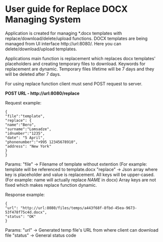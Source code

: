 # User guide for Replace DOCX Managing System

Application is created for managing *.docx templates with replace/download/delete/upload functions.
DOCX templates are being managed from UI interface http://url:8080/. Here you can delete/download/upload templates.

Applications main function is replacement which replaces docx templates' placeholders and creating temporary files to download. Keywords for replacement are dynamic. Temporary files lifetime will be 7 days and they will be deleted after 7 days.

For using replace function client must send POST request to server.

**POST URL - http://url:8080/replace**
	 
Request example:

    {
    "file":"template",
    "replace": {
    "name":"Bero",
    "surname":"Lomsadze",
    "idnumber":"1235",
    "date": "5 April",
    "phonenumber":"+995 12345678910",
    "address": "New York"
    }
    }

Params:
	"file" -> Filename of template without extention (For example: template will be referenced to template.docx
	"replace" -> Json array where key is placeholder and value is replacement. All keys will be upper-cased. (For example: name will 			actually replace $NAME$ in docx)
			Array keys are not fixed which makes replace function dynamic.

Response example:

    {
    "url": "http://url:8080/files/temps/a443f68f-8fbd-45ea-9673-53f478f75c4d.docx",
    "status": "OK"
    }

Params:
	"url" -> Generated temp file's URL from where client can download file
	"status" -> General status code
